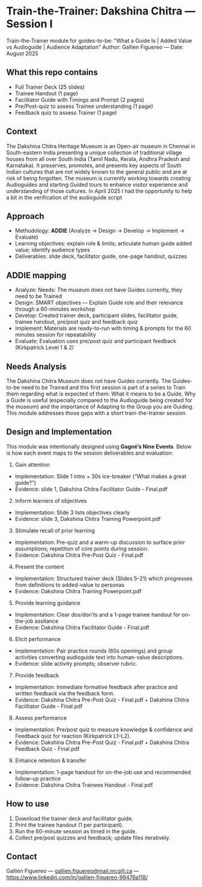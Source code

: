 # Train-the-Trainer: Dakshina Chitra — Session I
Train-the-Trainer module for guides-to-be: "What a Guide Is | Added Value vs Audioguide | Audience Adaptation" 
Author: Gallien Figuereo — Date: August 2025

## What this repo contains
- Full Trainer Deck (25 slides)  
- Trainee Handout (1 page)
- Facilitator Guide with Timings and Prompt (2 pages) 
- Pre/Post-quiz to assess Trainee understanding (1 page)
- Feedback quiz to assess Trainer (1 page)

## Context
The Dakshina Chitra Heritage Museum is an Open-air museum in Chennai in South-eastern India presenting a unique collection of traditional village houses from all over South India (Tamil Nadu, Kerala, 
Andhra Pradesh and Karnataka). 
It preserves, promotes, and presents key aspects of South Indian cultures that are not widely known to the general public and are at risk of being forgotten.
The museum is currently working towards creating Audioguides and starting Guided tours to enhance visitor experience and understanding of those cultures. In April 2025 I had the opportunity to help a bit in 
the verification of the audioguide script

## Approach
- Methodology: **ADDIE** (Analyze → Design → Develop → Implement → Evaluate)  
- Learning objectives: explain role & limits; articulate human guide added value; identify audience types  
- Deliverables: slide deck, facilitator guide, one-page handout, quizzes
  
## ADDIE mapping
- Analyze: Needs: The museum does not have Guides currently, they need to be Trained
- Design: SMART objectives — Explain Guide role and their relevance through a 60-minutes workshop
- Develop: Created trainer deck, participant slides, facilitator guide, trainee handout, pre/post quiz and feedback quiz
- Implement: Materials are ready-to-run with timing & prompts for the 60 minutes session for repeatability
- Evaluate: Evaluation uses pre/post quiz and participant feedback (Kirkpatrick Level 1 & 2)

## Needs Analysis
The Dakshina Chitra Museum does not have Guides currently. The Guides-to-be need to be Trained and this first session is part of a series to Train them regarding what is expected of them: What it means to be a
Guide, Why a Guide is useful (especially compared to the Audioguide being created for the museum) and the importance of Adapting to the Group you are Guiding.
This module addresses those gaps with a short train-the-trainer session

## Design and Implementation

This module was intentionally designed using **Gagné’s Nine Events**. Below is how each event maps to the session deliverables and evaluation:

1. Gain attention  
- Implementation: Slide 1 intro + 30s ice-breaker (“What makes a great guide?”) 
- Evidence: slide 1, Dakshina Chitra Facilitator Guide - Final.pdf

2. Inform learners of objectives
- Implementation: Slide 3 lists objectives clearly 
- Evidence: slide 3, Dakshina Chitra Training Powerpoint.pdf

3. Stimulate recall of prior learning
- Implementation: Pre-quiz and a warm-up discussion to surface prior assumptions; repetition of core points during session.  
- Evidence: Dakshina Chitra Pre-Post Quiz - Final.pdf

4. Present the content 
- Implementation: Structured trainer deck (Slides 5–21) which progresses from definitions to added-value to personas  
- Evidence: Dakshina Chitra Training Powerpoint.pdf

5. Provide learning guidance
- Implementation: Clear dos/don’ts and a 1-page trainee handout for on-the-job assitance  
- Evidence: Dakshina Chitra Facilitator Guide - Final.pdf

6. Elicit performance
- Implementation: Pair practice rounds (60s openings) and group activities converting audioguide text into human-value descriptions.  
- Evidence: slide activity prompts; observer rubric.

7. Provide feedback  
- Implementation: Immediate formative feedback after practice and written feedback via the feedback form.  
- Evidence: Dakshina Chitra Pre-Post Quiz - Final.pdf + Dakshina Chitra Facilitator Guide - Final.pdf

8. Assess performance  
- Implementation: Pre/post quiz to measure knowledge & confidence and Feedback quiz for reaction (Kirkpatrick L1–L2).  
- Evidence: Dakshina Chitra Pre-Post Quiz - Final.pdf + Dakshina Chitra Feedback Quiz - Final.pdf

9. Enhance retention & transfer  
- Implementation: 1-page handout for on-the-job use and recommended follow-up practice
- Evidence: Dakshina Chitra Trainees Handout - Final.pdf

## How to use
1. Download the trainer deck and facilitator guide.  
2. Print the trainee handout (1 per participant).
3. Run the 60-minute session as timed in the guide.  
4. Collect pre/post quizzes and feedback; update files iteratively.

## Contact
Gallien Figuereo — gallien.figuereo@mail.mcgill.ca — https://www.linkedin.com/in/gallien-figuereo-99476a118/
